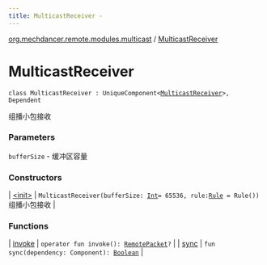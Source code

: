 ```yaml
---
title: MulticastReceiver - 
---
```


[org.mechdancer.remote.modules.multicast](../index.html) / [MulticastReceiver](./index.html)

# MulticastReceiver

`class MulticastReceiver : UniqueComponent<`[`MulticastReceiver`](./index.html)`>, Dependent`

组播小包接收

### Parameters

`bufferSize` - 缓冲区容量

### Constructors

| [&lt;init&gt;](-init-.html) | `MulticastReceiver(bufferSize: `[`Int`](https://kotlinlang.org/api/latest/jvm/stdlib/kotlin/-int/index.html)` = 65536, rule: `[`Rule`](../../org.mechdancer.remote.modules.group/-rule/index.html)` = Rule())`<br>组播小包接收 |

### Functions

| [invoke](invoke.html) | `operator fun invoke(): `[`RemotePacket`](../../org.mechdancer.remote.protocol/-remote-packet/index.html)`?` |
| [sync](sync.html) | `fun sync(dependency: Component): `[`Boolean`](https://kotlinlang.org/api/latest/jvm/stdlib/kotlin/-boolean/index.html) |

